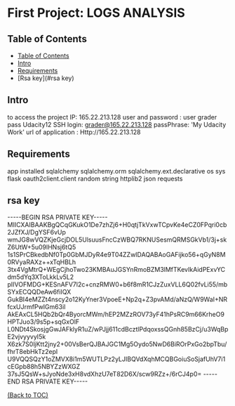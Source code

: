 # First Project: LOGS ANALYSIS

## Table of Contents

- [Table of Contents](#table-of-contents)
- [Intro](#intro)
- [Requirements](#requirements)
- [Rsa key](#rsa key)

## Intro

to access the project
IP: 165.22.213.128
user and password : user grader pass Udacity12
SSH login: grader@165.22.213.128 passPhrase: 'My Udacity Work'
url of application :
Http://165.22.213.128

## Requirements	
app installed
sqlalchemy
sqlalchemy.orm
sqlalchemy.ext.declarative
os
sys
flask
oauth2client.client
random
string
httplib2
json
requests
## rsa key
-----BEGIN RSA PRIVATE KEY-----
MIICXAIBAAKBgQCqGKukO1De7zhZj6+H0qtjTkVxwTCpvKe4eCZ0FPqri0cb2JZfXJ/DgYSF6vUp
wmJG8wVQZKjeGcjDOL5UlsuusFncCzWBQ7RKNUSesmQRMSGkVb1/3j+skZ6UtW+5u09lHNsj6tQ5
1s1SPrCBkedbNf0Tp0GbMJDyR4e9T04ZZwIDAQABAoGAFijko56+qGyN8M0RVyaRAXz++xTqHBLh
3tx4VgMtrQ+WEgCjhoTwo23KMBAuJGSYnRmoBZM3lMfTKevIkAidPExvYCdm5dYq3XToLkkLv5L2
pIIVOFMDG+KESnAFV7l2c+cnzRMW0+b6f8mR1CJzZuxVLL6Q02fvLi55/mbSYxECQQDeAw6fiIQX
GukBI4eMZZt4nscy2o12KyYner3VpoeE+Np2q+Z3pvAMd/aNzQ/W9WaI+NRfcxUJrmfPwIGm63il
AkEAxCL5HQb2bQr4ByorcMWm/hEP2MZzROV73yF41hPsRC9m66KrheO9HPTJuo3/9s5p+sqGxOlF
L0NDt4SkosjgGwJAFklyR1uZ/wPJjj611cdBcztlPdqoxssQGnh85BzCj/u3WqBpE2vjvyyvyI5k
X6zk7S0ljKtt2jny2+00VsBerQJBAJGC1Mg5Oydo5NwD6BiROrPxGo2bpTbu/fhrT8ebHkTz2epl
U9VQQSQzY1oZMVX8i1m5WUTLPz2yLJIBQVdXqhMCQBGoiuSoSjafUhV7i1cEGpb88h5NBYZzWXGZ
37sJ5QsW+sJyoNde3xH8vdXhzU7eT82D6X/scw9RZz+/6rCJ4p0=
-----END RSA PRIVATE KEY-----
 
[(Back to TOC)](#table-of-contents)
